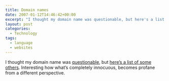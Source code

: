 ```yaml
---
title: Domain names
date: 2007-01-12T14:46:42+00:00
excerpt: "I thought my domain name was questionable, but here's a list of some others. Interesting how what's completely"
layout: post
categories:
  - Technology
tags:
  - language
  - websites
---
```

I thought my domain name was [questionable](http://www.urbandictionary.com/define.php?term=cracker), but [here&#8217;s a list of some others](http://blog.dreamhosters.com/2006/07/26/top-10-worst-domain-names/). Interesting how what&#8217;s completely innocuous, becomes profane from a different perspective.